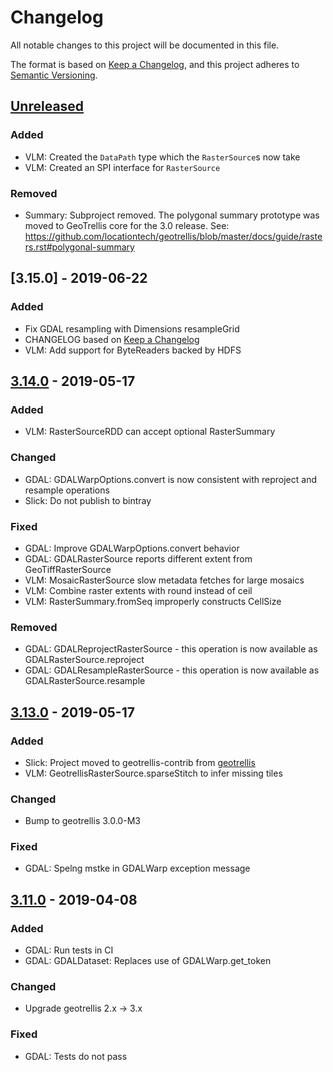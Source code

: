 # Changelog

All notable changes to this project will be documented in this file.

The format is based on [Keep a Changelog](https://keepachangelog.com/en/1.0.0/),
and this project adheres to [Semantic Versioning](https://semver.org/spec/v2.0.0.html).

## [Unreleased]
### Added
- VLM: Created the `DataPath` type which the `RasterSource`s now take
- VLM: Created an SPI interface for `RasterSource`

### Removed
- Summary: Subproject removed. The polygonal summary prototype was moved to GeoTrellis core for the 3.0 release. See: https://github.com/locationtech/geotrellis/blob/master/docs/guide/rasters.rst#polygonal-summary

## [3.15.0] - 2019-06-22
### Added
- Fix GDAL resampling with Dimensions resampleGrid
- CHANGELOG based on [Keep a Changelog](https://keepachangelog.com/en/1.0.0/)
- VLM: Add support for ByteReaders backed by HDFS

## [3.14.0] - 2019-05-17
### Added
- VLM: RasterSourceRDD can accept optional RasterSummary

### Changed
- GDAL: GDALWarpOptions.convert is now consistent with reproject and resample operations
- Slick: Do not publish to bintray

### Fixed
- GDAL: Improve GDALWarpOptions.convert behavior
- GDAL: GDALRasterSource reports different extent from GeoTiffRasterSource
- VLM: MosaicRasterSource slow metadata fetches for large mosaics
- VLM: Combine raster extents with round instead of ceil
- VLM: RasterSummary.fromSeq improperly constructs CellSize

### Removed
- GDAL: GDALReprojectRasterSource - this operation is now available as GDALRasterSource.reproject
- GDAL: GDALResampleRasterSource - this operation is now available as GDALRasterSource.resample

## [3.13.0] - 2019-05-17
### Added
- Slick: Project moved to geotrellis-contrib from [geotrellis](https://github.com/locationtech/geotrellis)
- VLM: GeotrellisRasterSource.sparseStitch to infer missing tiles

### Changed
- Bump to geotrellis 3.0.0-M3

### Fixed
- GDAL: Spelng mstke in GDALWarp exception message

## [3.11.0] - 2019-04-08
### Added
- GDAL: Run tests in CI
- GDAL: GDALDataset: Replaces use of GDALWarp.get_token

### Changed
- Upgrade geotrellis 2.x -> 3.x

### Fixed
- GDAL: Tests do not pass

[unreleased]: https://github.com/geotrellis/geotrellis-contrib/compare/v3.14.0...HEAD
[3.14.0]: https://github.com/geotrellis/geotrellis-contrib/compare/v3.13.0...v3.14.0
[3.13.0]: https://github.com/geotrellis/geotrellis-contrib/compare/v3.11.0...v3.13.0
[3.11.0]: https://github.com/geotrellis/geotrellis-contrib/compare/v0.11.0...v3.11.0
